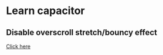# Learn capacitor

## Disable overscroll stretch/bouncy effect

[Click here](https://github.com/ionic-team/capacitor/issues/5384#issuecomment-1522580122)
